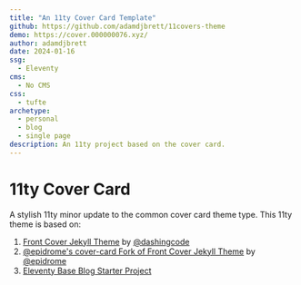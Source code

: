 ```yaml
---
title: "An 11ty Cover Card Template"
github: https://github.com/adamdjbrett/11covers-theme
demo: https://cover.000000076.xyz/
author: adamdjbrett
date: 2024-01-16
ssg:
  - Eleventy
cms:
  - No CMS
css:
  - tufte
archetype:
  - personal
  - blog
  - single page
description: An 11ty project based on the cover card.
---
```


# 11ty Cover Card
A stylish 11ty minor update to the common cover card theme type. This 11ty theme is based on:

1.  [Front Cover Jekyll Theme](https://github.com/dashingcode/front-cover) by [@dashingcode](https://github.com/dashingcode/front-cover)
2.  [@epidrome's cover-card Fork of Front Cover Jekyll Theme](https://github.com/epidrome/cover-card) by [@epidrome](https://github.com/epidrome/cover-card)
3.  [Eleventy Base Blog Starter Project](https://github.com/11ty/eleventy-base-blog)